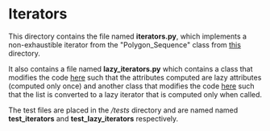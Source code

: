 # Iterators

This directory contains the file named <b>iterators.py</b>, which implements a non-exhaustible iterator from the "Polygon_Sequence" class from <a href="https://github.com/sudo-rickroll/Python-Scratchpad/tree/main/sequences">this</a> directory.

It also contains a file named <b>lazy_iterators.py</b> which contains a class that modifies the code <a href="https://github.com/sudo-rickroll/Python-Scratchpad/blob/main/sequences/sequences.py">here</a> such that the attributes computed are lazy attributes (computed only once) and another class that modifies the code <a href="https://github.com/sudo-rickroll/Python-Scratchpad/blob/main/sequences/sequences_extended.py">here</a> such that the list is converted to a lazy iterator that is computed only when called.

The test files are placed in the <i>/tests</i> directory and are named named <b>test_iterators</b> and <b>test_lazy_iterators</b> respectively.
